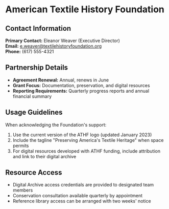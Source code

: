 # American Textile History Foundation

## Contact Information

**Primary Contact:** Eleanor Weaver (Executive Director)  
**Email:** e.weaver@textilehistoryfoundation.org  
**Phone:** (617) 555-4321

## Partnership Details

- **Agreement Renewal:** Annual, renews in June
- **Grant Focus:** Documentation, preservation, and digital resources
- **Reporting Requirements:** Quarterly progress reports and annual financial summary

## Usage Guidelines

When acknowledging the Foundation's support:

1. Use the current version of the ATHF logo (updated January 2023)
2. Include the tagline "Preserving America's Textile Heritage" when space permits
3. For digital resources developed with ATHF funding, include attribution and link to their digital archive

## Resource Access

- Digital Archive access credentials are provided to designated team members
- Conservation consultation available quarterly by appointment
- Reference library access can be arranged with two weeks' notice

